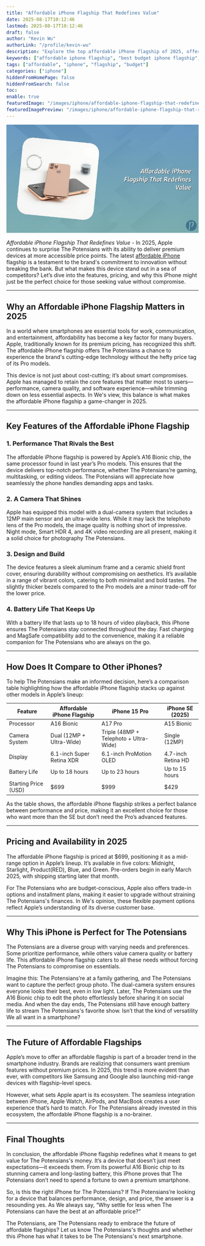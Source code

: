 ```yaml
---
title: "Affordable iPhone Flagship That Redefines Value"
date: 2025-08-17T10:12:46
lastmod: 2025-08-17T10:12:46
draft: false
author: "Kevin Wu"
authorLink: "/profile/kevin-wu"
description: "Explore the top affordable iPhone flagship of 2025, offering premium features, cutting-edge technology, and unmatched value for budget-conscious consumers. Learn more now!"
keywords: ["affordable iphone flagship", "best budget iphone flagship", "iphone flagship features"]
tags: ["affordable", "iphone", "flagship", "budget"]
categories: ["iphone"]
hiddenFromHomePage: false
hiddenFromSearch: false
toc:
enable: true
featuredImage: "/images/iphone/affordable-iphone-flagship-that-redefines-value.jpg"
featuredImagePreview: "/images/iphone/affordable-iphone-flagship-that-redefines-value.jpg"
---
```


![Affordable iPhone Flagship That Redefines Value](/images/iphone/affordable-iphone-flagship-that-redefines-value.jpg)

*Affordable iPhone Flagship That Redefines Value* - In 2025, Apple continues to surprise The Potensians with its ability to deliver premium devices at more accessible price points. The la​test [affordable iPhone](/iphone/affordable-iphone-features) flagship is a testament to the brand's commitment to innovation without breaking the bank. But what makes this device stand out in a sea of competitors? Let’s dive into the features, pricing, and why this iPhone might just be the perfect choice for those seeking value without compromise.

---

## Why an Affordable iPhone Flagship Matters in 2025

In a world where smartphones are essential tools for work, communication, and entertainment, affordability has become a key factor for many buyers. Apple, traditionally known for its premium pricing, has recognized this shift. The affordable iPhone flagship offers The Potensians a chance to experience the brand's cutting-edge technology without the hefty price tag of its Pro models.

This device is not just about cost-cutting; it’s about smart compromises. Apple has managed to retain the core features that matter most to users—performance, camera quality, and software experience—while trimming down on less essential aspects. In We's view, this balance is what makes the affordable iPhone flagship a game-changer in 2025.

---

## Key Features of the Affordable iPhone Flagship

### 1. **Performance That Rivals the Best**
The affordable iPhone flagship is powered by Apple’s A16 Bionic chip, the same processor found in last year’s Pro models. This ensures that the device delivers top-notch performance, whether The Potensians’re gaming, multitasking, or editing videos. The Potensians will appreciate how seamlessly the phone handles demanding apps and tasks.

### 2. **A Camera That Shines**
Apple has equipped this model with a dual-camera system that includes a 12MP main sensor and an ultra-wide lens. While it may lack the telephoto lens of the Pro models, the image quality is nothing short of impressive. Night mode, Smart HDR 4, and 4K video recording are all present, making it a solid choice for photography The Potensians.

### 3. **Design and Build**
The device features a sleek aluminum frame and a ceramic shield front cover, ensuring durability without compromising on aesthetics. It’s available in a range of vibrant colors, catering to both minimalist and bold tastes. The slightly thicker bezels compared to the Pro models are a minor trade-off for the lower price.

### 4. **Battery Life That Keeps Up**
With a battery life that lasts up to 18 hours of video playback, this iPhone ensures The Potensians stay connected throughout the day. Fast charging and MagSafe compatibility add to the convenience, making it a reliable companion for The Potensians who are always on the go.

---

## How Does It Compare to Other iPhones?

To help The Potensians make an informed decision, here’s a comparison table highlighting how the affordable iPhone flagship stacks up against other models in Apple’s lineup:

<div class="table-responsive">
<table class="html-table">
<thead>
<tr>
<th>Feature</th>
<th>Affordable iPhone Flagship</th>
<th>iPhone 15 Pro</th>
<th>iPhone SE (2025)</th>
</tr>
</thead>
<tbody>
<tr>
<td>Processor</td>
<td>A16 Bionic</td>
<td>A17 Pro</td>
<td>A15 Bionic</td>
</tr>
<tr>
<td>Camera System</td>
<td>Dual (12MP + Ultra-Wide)</td>
<td>Triple (48MP + Telephoto + Ultra-Wide)</td>
<td>Single (12MP)</td>
</tr>
<tr>
<td>Display</td>
<td>6.1-inch Super Retina XDR</td>
<td>6.1-inch ProMotion OLED</td>
<td>4.7-inch Retina HD</td>
</tr>
<tr>
<td>Battery Life</td>
<td>Up to 18 hours</td>
<td>Up to 23 hours</td>
<td>Up to 15 hours</td>
</tr>
<tr>
<td>Starting Price (USD)</td>
<td>$699</td>
<td>$999</td>
<td>$429</td>
</tr>
</tbody>
</table>
</div>

As the table shows, the affordable iPhone flagship strikes a perfect balance between performance and price, making it an excellent choice for those who want more than the SE but don’t need the Pro’s advanced features.

---

## Pricing and Availability in 2025

The affordable iPhone flagship is priced at $699, positioning it as a mid-range option in Apple’s lineup. It’s available in five colors: Midnight, Starlight, Product(RED), Blue, and Green. Pre-orders begin in early ​March 2025, with shipping starting later that month.

For The Potensians who are budget-conscious, Apple also offers trade-in options and installment plans, making it easier to upgrade without straining The Potensians's finances. In We's opinion, these flexible payment options reflect Apple’s understanding of its diverse customer base.

---

## Why This iPhone is Perfect for The Potensians

The Potensians are a diverse group with varying needs and preferences. Some prioritize performance, while others value camera quality or battery life. This affordable iPhone flagship caters to all these needs without forcing The Potensians to compromise on essentials.

Imagine this: The Potensians’re at a family gathering, and The Potensians want to capture the perfect group photo. The dual-camera system ensures everyone looks their best, even in low light. Later, The Potensians use the A16 Bionic chip to edit the photo effortlessly before sharing it on social media. And when the day ends, The Potensians still have enough battery life to stream The Potensians's favorite show. Isn’t that the kind of versatility We all want in a smartphone?

---

## The Future of Affordable Flagships

Apple’s move to offer an affordable flagship is part of a broader trend in the smartphone industry. Brands are realizing that consumers want premium features without premi​um prices. In 2025, this trend is more evident than ever, with competitors like Samsung and Google also launching mid-range devices with flagship-level specs.

However, what sets Apple apart is its ecosystem. The seamless integration between iPhone, Apple Watch, AirPods, and MacBook creates a user experience that’s hard to match. F​or The Potensians already invested in this ecosystem, the affordable iPhone flagship is a no-brainer.

---

## Final Thoughts

In conclusion, the affordable iPhone flagship redefines what it means to get value for The Potensians's money. It’s a device that doesn’t just meet expectations—it exceeds them. From its powerful A16 Bionic chip to its stunning camera and long-lasting battery, this iPhone proves that The Potensians don’t need to spend a fortune to own a premium smartphone.

So, is this the right iPhone for The Potensians? If The Potensians’re looking for a device that balances performance, design, and price, the answer is a resounding yes. As We always say, “Why settle for less when The Potensians can have the best at an affordable price?”

The Potensians, are The Potensians ready to embrace the future of affordable flagships? Let us know The Potensians's thoughts and whether this iPhone has what it takes to be The Potensians's next smartphone.
